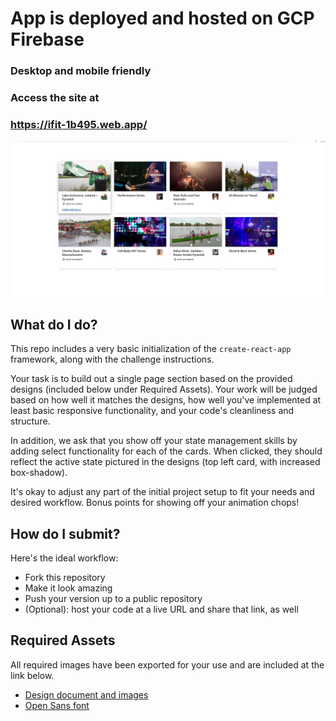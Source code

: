 # App is deployed and hosted on GCP Firebase
### Desktop and mobile friendly
### Access the site at
### https://ifit-1b495.web.app/

![Screenshot](iFit-Health.png)

## What do I do?

This repo includes a very basic initialization of the `create-react-app` framework, along with the challenge instructions.

Your task is to build out a single page section based on the provided designs (included below under Required Assets). Your work will be judged based on how well it matches the designs, how well you've implemented at least basic responsive functionality, and your code's cleanliness and structure.

In addition, we ask that you show off your state management skills by adding select functionality for each of the cards. When clicked, they should reflect the active state pictured in the designs (top left card, with increased box-shadow).

It's okay to adjust any part of the initial project setup to fit your needs and desired workflow. Bonus points for showing off your animation chops!

## How do I submit?

Here's the ideal workflow:

- Fork this repository
- Make it look amazing
- Push your version up to a public repository
- (Optional): host your code at a live URL and share that link, as well

## Required Assets

All required images have been exported for your use and are included at the link below.

- [Design document and images](https://www.dropbox.com/sh/qszv92itgpf317c/AAAynYQ_ERvkm0e5MaDivyqfa?dl=0)
- [Open Sans font](https://fonts.google.com/specimen/Open+Sans)
